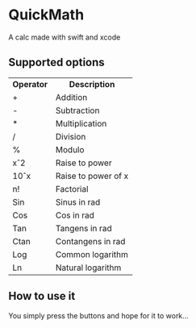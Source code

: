 QuickMath
==========
A calc made with swift and xcode

Supported options
-------------------
<table>
  <tr align="center">
    <td><b>Operator</b></td>
    <td><b>Description</b></td>
  <tr align="left">
    <td>+</td>
    <td>Addition</td>
  </tr>
  <tr align="left">
    <td>-</td>
    <td>Subtraction</td>
  </tr>
  <tr align="left">
    <td>*</td>
    <td>Multiplication</td>
  </tr>
  <tr align="left">
    <td>/</td>
    <td>Division</td>
  </tr>
  <tr align="left">
    <td>%</td>
    <td>Modulo</td>
  </tr>
  <tr align="left">
    <td>xˆ2</td>
    <td>Raise to power</td>
  </tr>
  <tr align="left">
    <td>10ˆx</td>
    <td>Raise to power of x</td>
  </tr>
    <tr align="left">
    <td>n!</td>
    <td>Factorial</td>
  </tr>
    <tr align="left">
    <td>Sin</td>
    <td>Sinus in rad</td>
  </tr>
  <tr align="left">
    <td>Cos</td>
    <td>Cos in rad</td>
  </tr>
  <tr align="left">
    <td>Tan</td>
    <td>Tangens in rad</td>
  </tr>
  <tr align="left">
    <td>Ctan</td>
    <td>Contangens in rad</td>
  </tr>
  <tr align="left">
    <td>Log</td>
    <td>Common logarithm</td>
  </tr>
  <tr align="left">
    <td>Ln</td>
    <td>Natural logarithm</td>
  </tr>
</table>

How to use it
-------------
You simply press the buttons and hope for it to work...



